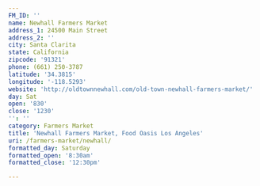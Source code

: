 ```yaml
---
FM_ID: ''
name: Newhall Farmers Market
address_1: 24500 Main Street
address_2: ''
city: Santa Clarita
state: California
zipcode: '91321'
phone: (661) 250-3787
latitude: '34.3815'
longitude: '-118.5293'
website: 'http://oldtownnewhall.com/old-town-newhall-farmers-market/'
day: Sat
open: '830'
close: '1230'
'': ''
category: Farmers Market
title: 'Newhall Farmers Market, Food Oasis Los Angeles'
uri: /farmers-market/newhall/
formatted_day: Saturday
formatted_open: '8:30am'
formatted_close: '12:30pm'

---
```

